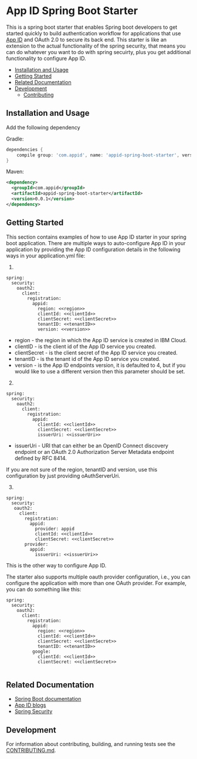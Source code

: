 # App ID Spring Boot Starter 

This is a spring boot starter that enables Spring boot developers to get started quickly to build authentication workflow for applications that use [App ID](https://www.ibm.com/cloud/app-id) and OAuth 2.0 to secure its back end. This starter is like an extension to the actual functionality of the spring security, that means you can do whatever you want to do with spring secuirty, plus you get additional functionality to configure App ID.

* [Installation and Usage](#installation-and-usage)
* [Getting Started](#getting-started)
* [Related Documentation](#related-documentation)
* [Development](#development)
    * [Contributing](CONTRIBUTING.md)

## Installation and Usage
    
Add the following dependency
    
Gradle:

```groovy
dependencies {
    compile group: 'com.appid', name: 'appid-spring-boot-starter', version: '0.0.1'
}
```

Maven:

~~~ xml
<dependency>
  <groupId>com.appid</groupId>
  <artifactId>appid-spring-boot-starter</artifactId>
  <version>0.0.1</version>
</dependency>
~~~

## Getting Started
This section contains examples of how to use App ID starter in your spring boot application. There are multiple ways to auto-configure App ID in your application by providing the App ID configuration details in the following ways in your application.yml file:

1.

```
spring:
  security:
    oauth2:
      client:
        registration:
          appid:
            region: <<region>>
            clientId: <<clientId>>
            clientSecret: <<clientSecret>>
            tenantID: <<tenantID>>
            version: <<version>>
```
* region - the region in which the App ID service is created in IBM Cloud.
* clientID - is the client id of the App ID service you created.
* clientSecret - is the client secret of the App ID service you created.
* tenantID - is the tenant id of the App ID service you created.
* version - is the App ID endpoints version, it is defaulted to 4, but if you would like to use a different version then this parameter should be set.

2.

```
spring:
  security:
    oauth2:
      client:
        registration:
          appid:
            clientId: <<clientId>>
            clientSecret: <<clientSecret>>
            issuerUri: <<issuerUri>> 
```
* issuerUri - URI that can either be an OpenID Connect discovery endpoint or an OAuth 2.0 Authorization Server Metadata endpoint defined by RFC 8414.


If you are not sure of the region, tenantID and version, use this configuration by just providing oAuthServerUri.

3.

```
spring:
  security:
   oauth2:
     client:
       registration:
         appid:
           provider: appid
           clientId: <<clientId>>
           clientSecret: <<clientSecret>>
       provider:
         appid:
           issuerUri: <<issuerUri>>         
```
This is the other way to configure App ID.


The starter also supports multiple oauth provider configuration, i.e., you can configure the application with more than one OAuth provider. For example, you can do something like this:

```
spring:
  security:
    oauth2:
      client:
        registration:
          appid:
            region: <<region>>
            clientId: <<clientId>>
            clientSecret: <<clientSecret>>
            tenantID: <<tenantID>>
          google:
            clientId: <<clientId>>
            clientSecret: <<clientSecret>>
         
```

## Related Documentation
* [Spring Boot documentation](https://projects.spring.io/spring-boot/)
* [App ID blogs](https://cloud.ibm.com/docs/services/appid?topic=appid-rellinks)
* [Spring Security](https://docs.spring.io/spring-security/site/docs/5.1.6.RELEASE/reference/htmlsingle/)

## Development
For information about contributing, building, and running tests see the [CONTRIBUTING.md](CONTRIBUTING.md).

